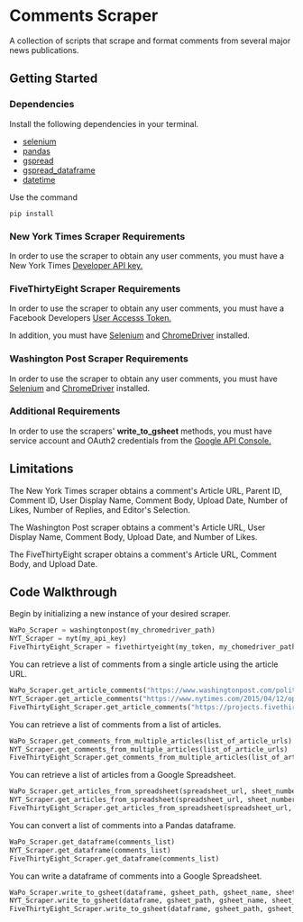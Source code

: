 # Comments Scraper

A collection of scripts that scrape and format comments from several major news publications.

## Getting Started

### Dependencies
Install the following dependencies in your terminal.

* [selenium]()
* [pandas]()
* [gspread]()
* [gspread_dataframe]()
* [datetime]()

Use the command 
```
pip install
```


### New York Times Scraper Requirements
In order to use the scraper to obtain any user comments, you must have a New York Times [Developer API key.](https://developer.nytimes.com/apis)

### FiveThirtyEight Scraper Requirements
In order to use the scraper to obtain any user comments, you must have a Facebook Developers [User Accesss Token.](https://developers.facebook.com/)

In addition, you must have [Selenium](https://www.selenium.dev/) and [ChromeDriver](https://chromedriver.chromium.org/) installed.

### Washington Post Scraper Requirements
In order to use the scraper to obtain any user comments, you must have [Selenium](https://www.selenium.dev/) and [ChromeDriver](https://chromedriver.chromium.org/) installed.

### Additional Requirements
In order to use the scrapers' **write_to_gsheet** methods, you must have service account and OAuth2 credentials from the [Google API Console.](https://console.cloud.google.com/apis/dashboard)

## Limitations
The New York Times scraper obtains a comment's Article URL, Parent ID, Comment ID, User Display Name, Comment Body, Upload Date, Number of Likes, Number of Replies, and Editor's Selection.

The Washington Post scraper obtains a comment's Article URL, User Display Name, Comment Body, Upload Date, and Number of Likes.

The FiveThirtyEight scraper obtains a comment's Article URL, Comment Body, and Upload Date.

## Code Walkthrough
Begin by initializing a new instance of your desired scraper.
```python
WaPo_Scraper = washingtonpost(my_chromedriver_path)
NYT_Scraper = nyt(my_api_key)
FiveThirtyEight_Scraper = fivethirtyeight(my_token, my_chomedriver_path)
```

You can retrieve a list of comments from a single article using the article URL.
```python
WaPo_Scraper.get_article_comments("https://www.washingtonpost.com/politics/2021/04/13/risk-reward-calculus-johnson-johnson-vaccine-visualized/")
NYT_Scraper.get_article_comments("https://www.nytimes.com/2015/04/12/opinion/sunday/david-brooks-the-moral-bucket-list.html")
FiveThirtyEight_Scraper.get_article_comments("https://projects.fivethirtyeight.com/2020-election-forecast/")
```

You can retrieve a list of comments from a list of articles.
```python
WaPo_Scraper.get_comments_from_multiple_articles(list_of_article_urls)
NYT_Scraper.get_comments_from_multiple_articles(list_of_article_urls)
FiveThirtyEight_Scraper.get_comments_from_multiple_articles(list_of_article_urls)
```

You can retrieve a list of articles from a Google Spreadsheet.
```python
WaPo_Scraper.get_articles_from_spreadsheet(spreadsheet_url, sheet_number)
NYT_Scraper.get_articles_from_spreadsheet(spreadsheet_url, sheet_number)
FiveThirtyEight_Scraper.get_articles_from_spreadsheet(spreadsheet_url, sheet_number)
```

You can convert a list of comments into a Pandas dataframe.
```python
WaPo_Scraper.get_dataframe(comments_list)
NYT_Scraper.get_dataframe(comments_list)
FiveThirtyEight_Scraper.get_dataframe(comments_list)
```

You can write a dataframe of comments into a Google Spreadsheet.
```python
WaPo_Scraper.write_to_gsheet(dataframe, gsheet_path, gsheet_name, sheet_number)
NYT_Scraper.write_to_gsheet(dataframe, gsheet_path, gsheet_name, sheet_number)
FiveThirtyEight_Scraper.write_to_gsheet(dataframe, gsheet_path, gsheet_name, sheet_number)
```
